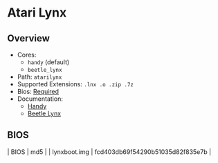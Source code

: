 # Atari Lynx

## Overview

- Cores:
  - `handy` (default)
  - `beetle_lynx`
- Path: `atarilynx`
- Supported Extensions: `.lnx .o .zip .7z`
- Bios: [Required](#bios)
- Documentation:
  - [Handy](https://docs.libretro.com/library/handy/)
  - [Beetle Lynx](https://docs.libretro.com/library/beetle_lynx/)

## BIOS

| BIOS              | md5                              |
| lynxboot.img	    | fcd403db69f54290b51035d82f835e7b |
